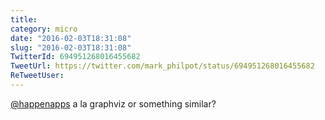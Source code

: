 ```yaml
---
title: 
category: micro
date: "2016-02-03T18:31:08"
slug: "2016-02-03T18:31:08"
TwitterId: 694951268016455682
TweetUrl: https://twitter.com/mark_philpot/status/694951268016455682
ReTweetUser: 
---
```


[@happenapps](https://twitter.com/happenapps) a la graphviz or something similar?